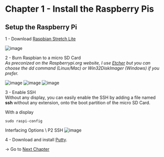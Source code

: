 # Chapter 1 - Install the Raspberry Pis


## Setup the Raspberry Pi

1 - Download [Raspbian Stretch Lite](https://www.raspberrypi.org/downloads/raspbian/)

![image](https://github.com/estelle-a/ServerlessConf2018-Workshop-OpenFaas/blob/master/images/01-001.jpg)

2 - Burn Raspbian to a micro SD Card  
_As preconized on the Raspberrypi.org website, I use [Etcher](https://etcher.io/) but you can choose the dd command (Linux/Mac) or Win32DiskImager (Windows) if you prefer._

![image](https://github.com/estelle-a/ServerlessConf2018-Workshop-OpenFaas/blob/master/images/01-002.jpg)
![image](https://github.com/estelle-a/ServerlessConf2018-Workshop-OpenFaas/blob/master/images/01-003.jpg)
![image](https://github.com/estelle-a/ServerlessConf2018-Workshop-OpenFaas/blob/master/images/01-004.jpg)

3 - Enable SSH  
Without any display, you can easily enable the SSH by adding a file named **ssh** without any extension, onto the boot partition of the micro SD Card.

With a display
```
sudo raspi-config
```
Interfacing Options \ P2 SSH
![image](https://github.com/estelle-a/ServerlessConf2018-Workshop-OpenFaas/blob/master/images/01-005.jpg)

4 - Download and install [Putty](https://www.putty.org/).
  
  
-> Go to [Next Chapter](https://github.com/estelle-a/ServerlessConf2018-Workshop-OpenFaas/blob/master/02-Setup-network.md)
